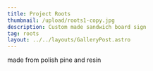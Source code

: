 ```yaml
---
title: Project Roots
thumbnail: /upload/roots1-copy.jpg
description: Custom made sandwich board sign
tag: roots
layout: ../../layouts/GalleryPost.astro
---
```

made from polish pine and resin